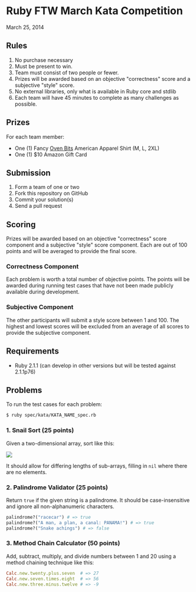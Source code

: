 # Ruby FTW March Kata Competition

March 25, 2014

## Rules

1. No purchase necessary
1. Must be present to win.
1. Team must consist of two people or fewer.
1. Prizes will be awarded based on an objective "correctness" score and a subjective "style" score.
1. No external libraries, only what is available in Ruby core and stdlib
1. Each team will have 45 minutes to complete as many challenges as possible.

## Prizes

For each team member:

* One (1) Fancy [Oven Bits](http://ovenbits.com) American Apparel Shirt (M, L, 2XL)
* One (1) $10 Amazon Gift Card

## Submission

1. Form a team of one or two
1. Fork this repository on GitHub
1. Commit your solution(s)
1. Send a pull request

## Scoring

Prizes will be awarded based on an objective "correctness" score component and a subjective "style"
score component. Each are out of 100 points and will be averaged to provide the final score.

### Correctness Component

Each problem is worth a total number of objective points. The points will be awarded during running
test cases that have not been made publicly available during development. 

### Subjective Component

The other participants will submit a style score between 1 and 100. The highest and lowest scores
will be excluded from an average of all scores to provide the subjective component.

## Requirements

* Ruby 2.1.1 (can develop in other versions but will be tested against 2.1.1p76)

## Problems

To run the test cases for each problem:

```bash
$ ruby spec/kata/KATA_NAME_spec.rb
```

### 1. Snail Sort (25 points)

Given a two-dimensional array, sort like this:

![](http://www.haan.lu/files/2513/8347/2456/snail.png)

It should allow for differing lengths of sub-arrays, filling in `nil` where there are no elements.

### 2. Palindrome Validator (25 points)

Return `true` if the given string is a palindrome. It should be case-insensitive and ignore all
non-alphanumeric characters.

```ruby
palindrome?("racecar") # => true
palindrome?("A man, a plan, a canal: PANAMA!") # => true
palindrome?("Snake achings") # => false
```

### 3. Method Chain Calculator (50 points)

Add, subtract, multiply, and divide numbers between 1 and 20 using a method chaining technique like
this:

```ruby
Calc.new.twenty.plus.seven  # => 27
Calc.new.seven.times.eight  # => 56
Calc.new.three.minus.twelve # => -9
```



